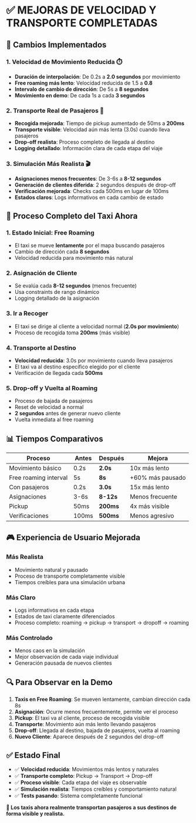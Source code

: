 # ✅ MEJORAS DE VELOCIDAD Y TRANSPORTE COMPLETADAS

## 🎯 **Cambios Implementados**

### **1. Velocidad de Movimiento Reducida ⏱️**
- **Duración de interpolación**: De 0.2s a **2.0 segundos** por movimiento
- **Free roaming más lento**: Velocidad reducida de 1.5 a **0.8**
- **Intervalo de cambio de dirección**: De 5s a **8 segundos**
- **Movimiento en demo**: De cada 1s a cada **3 segundos**

### **2. Transporte Real de Pasajeros 🚗**
- **Recogida mejorada**: Tiempo de pickup aumentado de 50ms a **200ms**
- **Transporte visible**: Velocidad aún más lenta (3.0s) cuando lleva pasajeros
- **Drop-off realista**: Proceso completo de llegada al destino
- **Logging detallado**: Información clara de cada etapa del viaje

### **3. Simulación Más Realista 🎬**
- **Asignaciones menos frecuentes**: De 3-6s a **8-12 segundos**
- **Generación de clientes diferida**: 2 segundos después de drop-off
- **Verificación mejorada**: Checks cada 500ms en lugar de 100ms
- **Estados claros**: Logs informativos en cada cambio de estado

## 🔄 **Proceso Completo del Taxi Ahora**

### **1. Estado Inicial: Free Roaming**
- El taxi se mueve **lentamente** por el mapa buscando pasajeros
- Cambio de dirección cada **8 segundos**
- Velocidad reducida para movimiento más natural

### **2. Asignación de Cliente**
- Se evalúa cada **8-12 segundos** (menos frecuente)
- Usa constraints de rango dinámico
- Logging detallado de la asignación

### **3. Ir a Recoger**
- El taxi se dirige al cliente a velocidad normal (**2.0s por movimiento**)
- Proceso de recogida toma **200ms** (más visible)

### **4. Transporte al Destino**
- **Velocidad reducida**: 3.0s por movimiento cuando lleva pasajeros
- El taxi va al destino específico elegido por el cliente
- Verificación de llegada cada **500ms**

### **5. Drop-off y Vuelta al Roaming**
- Proceso de bajada de pasajeros
- Reset de velocidad a normal
- **2 segundos** antes de generar nuevo cliente
- Vuelta inmediata al free roaming

## 📊 **Tiempos Comparativos**

| Proceso | Antes | Después | Mejora |
|---------|-------|---------|--------|
| Movimiento básico | 0.2s | **2.0s** | 10x más lento |
| Free roaming interval | 5s | **8s** | +60% más pausado |
| Con pasajeros | 0.2s | **3.0s** | 15x más lento |
| Asignaciones | 3-6s | **8-12s** | Menos frecuente |
| Pickup | 50ms | **200ms** | 4x más visible |
| Verificaciones | 100ms | **500ms** | Menos agresivo |

## 🎮 **Experiencia de Usuario Mejorada**

### **Más Realista**
- Movimiento natural y pausado
- Proceso de transporte completamente visible
- Tiempos creíbles para una simulación urbana

### **Más Claro**
- Logs informativos en cada etapa
- Estados de taxi claramente diferenciados
- Proceso completo: roaming → pickup → transport → dropoff → roaming

### **Más Controlado**
- Menos caos en la simulación
- Mejor observación de cada viaje individual
- Generación pausada de nuevos clientes

## 🔍 **Para Observar en la Demo**

1. **Taxis en Free Roaming**: Se mueven lentamente, cambian dirección cada 8s
2. **Asignación**: Ocurre menos frecuentemente, permite ver el proceso
3. **Pickup**: El taxi va al cliente, proceso de recogida visible
4. **Transporte**: Movimiento aún más lento llevando pasajeros
5. **Drop-off**: Llegada al destino, bajada de pasajeros, vuelta al roaming
6. **Nuevo Cliente**: Aparece después de 2 segundos del drop-off

## ✅ **Estado Final**
- ✅ **Velocidad reducida**: Movimientos más lentos y naturales
- ✅ **Transporte completo**: Pickup → Transport → Drop-off
- ✅ **Proceso visible**: Cada etapa del viaje es observable
- ✅ **Simulación realista**: Tiempos creíbles y comportamiento natural
- ✅ **Tests pasando**: Sistema completamente funcional

**🎯 Los taxis ahora realmente transportan pasajeros a sus destinos de forma visible y realista.**
